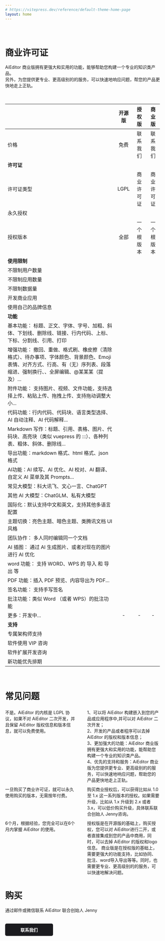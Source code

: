 ```yaml
---
# https://vitepress.dev/reference/default-theme-home-page
layout: home
---
```


<style scoped>

.VPHome svg{
    width: 24px;
    display: inline-block;
    margin: 0 5px;
}

.VPContent> .VPHome {
    margin-bottom: 0;
}

.VPContent> .VPHome> .container{
    width: 100% !important;
    padding: 0 !important;
    margin: 0 !important;
    max-width: 100%;
}

.VPContent> .VPHome> .container .feature{
   text-align: center;
   margin: 40px;
}

.VPContent> .VPHome> .container .feature p{
   color: #999;
}

.VPContent> .VPHome> .vp-doc  table{
    display: table;
    background: none;
    width: 100%;
   table-layout: fixed;
   overflow-wrap: break-word;
   
}

.VPContent> .VPHome> .vp-doc  table th{
     background: none;
     border: none;
  

}

.VPContent> .VPHome> .vp-doc  thead tr :not(:first-child){
     margin: 10px;
     font-weight: bold;
     font-size: 18px;
     
}

.VPContent> .VPHome> .vp-doc  table tr{
     background: none;
     border: none;
     border-bottom: 1px solid #eee;
     
}

.VPContent> .VPHome> .vp-doc  table tr{
     height: 50px;
}

.VPContent> .VPHome> .vp-doc  table  tbody tr:first-child{
     height: 20px;
}

.VPContent> .VPHome> .vp-doc  table td{
    background: none;
    border: none;
    font-size:16px;
}

.VPContent> .VPHome> .vp-doc  table  td:first-child{
    color: #999;
    font-size:16px;
}

.VPContent> .VPHome> .vp-doc  table  td:first-child strong{
    color: #333;
    font-size: 16px;
}

.VPContent> .VPHome> .vp-doc  table td svg{
    margin: -7px 0;
}

</style>




<div class="feature" style="margin-top: 80px">

# 商业许可证

AiEditor 商业版拥有更强大和实用的功能，能够帮助您构建一个专业的知识类产品。<br />
另外，为您提供更专业、更高级别的的服务，可以快速地响应问题，帮您的产品更快地走上正轨。
</div>


<div style="display: flex;justify-content: center">
<div style="display: flex;padding: 20px 0;max-width: 1280px">



|               |    开源版    |     授权版     |  商业版  |
|---------------|:---------:|:-----------:|:------:|
| 价格            |    免费     |    联系我们     | 联系我们 |
| **许可证**       |
| 许可证类型         |   LGPL    |    商业许可证    |   商业许可证   |
| 永久授权          | <Check /> |  <Check />  |   <Check />   |
| 授权版本          |    全部     |    一个根版本    |  一个根版本   |
| **使用限制**      |
| 不限制用户数量       |     <Check />     |  <Check />  |   <Check />   |
| 不限制应用数量       |     <Check />     |  <Check />  |   <Check />   |
| 不限制数据量        |     <Check />     |  <Check />  |   <Check />   |
| 开发商业应用        | <Close /> |  <Check />  |   <Check />   |
| 使用自己的品牌信息 | <Close /> |  <Check />  |   <Check />   |
| **功能**        |
| 基本功能：	标题、正文、字体、字号、加粗、斜体、下划线、删除线、链接、行内代码、上标、下标、分割线、引用、打印 | <Check /> |  <Check />  |   <Check />   |
| 增强功能：	撤回、重做、格式刷、橡皮擦（清除格式）、待办事项、字体颜色、背景颜色、Emoji 表情、对齐方式、行高、有（无）序列表、段落缩进、强制换行、、全屏编辑、@某某某（提及）... | <Check /> |  <Check />  |   <Check />   |
| 附件功能：		支持图片、视频、文件功能，支持选择上传、粘贴上传、拖拽上传、支持拖动调整大小... | <Check /> |  <Check />  |   <Check />   |
| 代码功能：行内代码、代码块、语言类型选择、AI 自动注释、AI 代码解释... | <Check /> |  <Check />  |   <Check />   |
| Markdown 写作：标题、引用、表格、图片、代码块、高亮块（类似 vuepress 的 :::）、各种列表、粗体、斜体、删除线... | <Check /> |  <Check />  |   <Check />   |
| 	导出功能：markdown 格式、html 格式、json 格式 | <Check /> |  <Check />  |   <Check />   |
| AI功能：AI 续写、AI 优化、AI 校对、AI 翻译、自定义 AI 菜单及其 Prompts... | <Check /> |  <Check />  |   <Check />   |
| 常见大模型：科大讯飞、文心一言、ChatGPT | <Check /> |  <Check />  |   <Check />   |
| 其他 AI 大模型：ChatGLM、私有大模型 | <Close />  |  <Close />   |   <Check />   |
|  国际化：默认支持中文和英文，支持其他多语言配置| <Check /> |  <Check />  |   <Check />   |
| 主题切换：亮色主题、暗色主题、类腾讯文档 UI 风格 | <Check /> |  <Check />  |   <Check />   |
| 团队协作：	多人同时编辑同一个文档 | <Close />  | <Close />  |   <Check />   |
| AI 插图：	通过 AI 生成图片、或者对现在的图片进行 AI 优化 | <Close /> |  <Close />   |   <Check />   |
| word 功能：	支持 WORD、WPS 的 导入 和 导出 等 |<Close />  |  <Close />   |   <Check />   |
| PDF 功能：插入 PDF 预览、内容导出为 PDF... | <Close />  |  <Close />   |   <Check />   |
| 签名功能：	支持手写签名 | <Close />  |  <Close />   |   <Check />   |
| 批注功能：类似 Word （或者 WPS）的批注功能 |<Close />  | <Close />   |   <Check />   |
| 更多：开发中... | - | -  |   -   |
| **支持**        |
| 专属架构师支持          |    <Close />    | <Close /> |   <Check />   |
| 软件使用 VIP 咨询          |    <Close />     |  <Close />   |   <Check />   |
| 软件扩展开发咨询          |    <Close />     | <Close />   |   <Check />   |
| 新功能优先排期         |    <Close />     |  <Close />   |   <Check />   |


</div>
</div>




<div class="feature">

# 常见问题

</div>


<div style="display: flex;justify-content: center">
<div style="display: flex;padding: 5px 0;max-width: 1280px;width: 100vw">

<div style="width: 50%;margin-right: 15px">
<Question title="用在商业环境，必须要购买商业许可证吗？">
不是。AiEditor 的内核是 LGPL 协议，如果不对 AiEditor 二次开发，并且保留 AiEditor 版权信息和版本信息，就可以免费使用。
</Question>
</div>

<div style="width: 50%; margin-left: 15px">
<Question title="购买商业许可证的好处?" >
1、可以将 AiEditor 构建嵌入到您的产品或应用程序中,并可以对 AiEditor 二次开发；<br />
2、开发的产品或者程序可以去掉 AiEditor 的版权和版本信息；<br />
3、更加强大的功能：AiEditor 商业版拥有更强大和实用的功能，能帮助您构建一个专业的知识类产品。<br />
4、优先的支持和服务：AiEditor 商业版为您提供更专业、更高级别的的服务，可以快速地响应问题，帮助您的产品更快地走上正轨。
</Question>

</div>

</div>

</div>

<div style="display: flex;justify-content: center">
<div style="display: flex;padding: 5px 0;max-width: 1280px;width: 100vw">

<div style="width: 50%;margin-right: 15px">
<Question title="什么是“永久授权”？">
一旦购买了商业许可证，就可以永久使用购买的版本，无需按年付费。

</Question>
</div>

<div style="width: 50%; margin-left: 15px">
<Question title="什么是“根版本”？">
购买商业授权后，可以获得比如从 1.0 至 1.x 这一系列版本的授权。如果需要升级，比如从 1.x 升级到 2.x 或者 3.x，可以低价购买升级，具体联系联合创始人 Jenny咨询。
</Question>
</div>

</div>

</div>

<div style="display: flex;justify-content: center">
<div style="display: flex;padding: 5px 0;max-width: 1280px;width: 100vw">

<div style="width: 50%;margin-right: 15px">
<Question title="技术支持有效期是多久?" >
6个月，根据经验，您完全可以在6个月内掌握 AiEditor 的使用。 
</Question>
</div>
<div style="width: 50%;margin-left: 15px">
<Question title="授权版和商业版的区别?" >
授权版是在开源版的基础上，购买授权，您可以对 AiEditor进行二开，或者直接集成到您的产品中商用，同时，可以去掉 AiEditor 的版权和logo信息。
商业版是在授权版的基础上，需要更强大的功能支持，比如协同、批注、word导入导出等等。同时，也需要更专业、更高级别的的服务，可以快速地解决问题。
</Question>
</div>


</div>

</div>


<div class="feature">

# 购买

通过邮件或微信联系 AiEditor 联合创始人 Jenny
<p><a href="" style="background: #1b1b1f;color: #fff;padding: 10px 50px;border-radius: 5px;font-weight: bold;font-size: 14px;margin: 20px 0 40px 0;text-decoration:none;display:inline-block;">
联系我们
</a></p>


</div>




